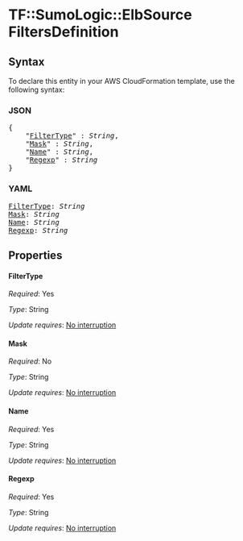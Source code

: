 # TF::SumoLogic::ElbSource FiltersDefinition

## Syntax

To declare this entity in your AWS CloudFormation template, use the following syntax:

### JSON

<pre>
{
    "<a href="#filtertype" title="FilterType">FilterType</a>" : <i>String</i>,
    "<a href="#mask" title="Mask">Mask</a>" : <i>String</i>,
    "<a href="#name" title="Name">Name</a>" : <i>String</i>,
    "<a href="#regexp" title="Regexp">Regexp</a>" : <i>String</i>
}
</pre>

### YAML

<pre>
<a href="#filtertype" title="FilterType">FilterType</a>: <i>String</i>
<a href="#mask" title="Mask">Mask</a>: <i>String</i>
<a href="#name" title="Name">Name</a>: <i>String</i>
<a href="#regexp" title="Regexp">Regexp</a>: <i>String</i>
</pre>

## Properties

#### FilterType

_Required_: Yes

_Type_: String

_Update requires_: [No interruption](https://docs.aws.amazon.com/AWSCloudFormation/latest/UserGuide/using-cfn-updating-stacks-update-behaviors.html#update-no-interrupt)

#### Mask

_Required_: No

_Type_: String

_Update requires_: [No interruption](https://docs.aws.amazon.com/AWSCloudFormation/latest/UserGuide/using-cfn-updating-stacks-update-behaviors.html#update-no-interrupt)

#### Name

_Required_: Yes

_Type_: String

_Update requires_: [No interruption](https://docs.aws.amazon.com/AWSCloudFormation/latest/UserGuide/using-cfn-updating-stacks-update-behaviors.html#update-no-interrupt)

#### Regexp

_Required_: Yes

_Type_: String

_Update requires_: [No interruption](https://docs.aws.amazon.com/AWSCloudFormation/latest/UserGuide/using-cfn-updating-stacks-update-behaviors.html#update-no-interrupt)


